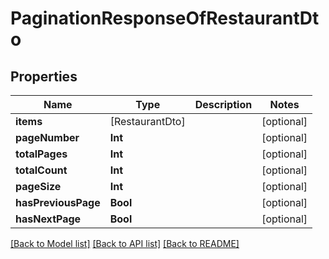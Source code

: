# PaginationResponseOfRestaurantDto

## Properties
Name | Type | Description | Notes
------------ | ------------- | ------------- | -------------
**items** | [RestaurantDto] |  | [optional] 
**pageNumber** | **Int** |  | [optional] 
**totalPages** | **Int** |  | [optional] 
**totalCount** | **Int** |  | [optional] 
**pageSize** | **Int** |  | [optional] 
**hasPreviousPage** | **Bool** |  | [optional] 
**hasNextPage** | **Bool** |  | [optional] 

[[Back to Model list]](../README.md#documentation-for-models) [[Back to API list]](../README.md#documentation-for-api-endpoints) [[Back to README]](../README.md)


